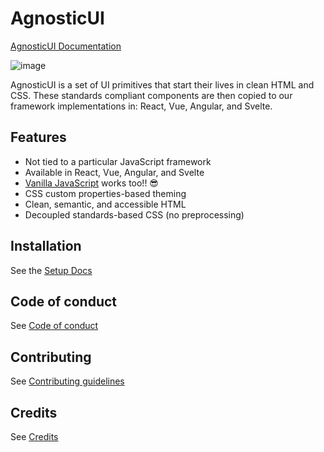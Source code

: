 # AgnosticUI


[AgnosticUI Documentation](https://agnosticui.com)

![image](https://user-images.githubusercontent.com/142403/147500953-50d45100-e83d-479c-bd96-398207d5ceb8.png)


AgnosticUI is a set of UI primitives that start their lives in clean HTML and CSS. These standards compliant components are then copied to our framework implementations in: React, Vue, Angular, and Svelte.

## Features

- Not tied to a particular JavaScript framework
- Available in React, Vue, Angular, and Svelte
- [Vanilla JavaScript](http://vanilla-js.com/) works too!! 😎
- CSS custom properties-based theming
- Clean, semantic, and accessible HTML
- Decoupled standards-based CSS (no preprocessing)

## Installation

See the [Setup Docs](https://agnosticui.com/docs/setup.html)

## Code of conduct

See [Code of conduct](https://github.com/AgnosticUI/agnosticui/blob/master/CODE_OF_CONDUCT.md)

## Contributing

See [Contributing guidelines](https://github.com/AgnosticUI/agnosticui/blob/master/CONTRIBUTING.md)

## Credits

See [Credits](https://github.com/AgnosticUI/agnosticui/blob/master/CREDITS.md)
